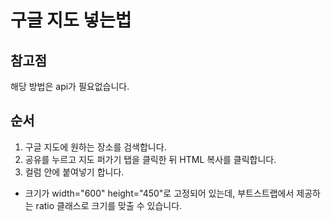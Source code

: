 # 구글 지도 넣는법

## 참고점
해당 방법은 api가 필요없습니다.

## 순서
1. 구글 지도에 원하는 장소를 검색합니다.
2. 공유를 누르고 지도 퍼가기 탭을 클릭한 뒤 HTML 복사를 클릭합니다.
3. 컬럼 안에 붙여넣기 합니다.
   
- 크기가 width="600" height="450"로 고정되어 있는데, 부트스트랩에서 제공하는 ratio 클래스로 크기를 맞출 수 있습니다.